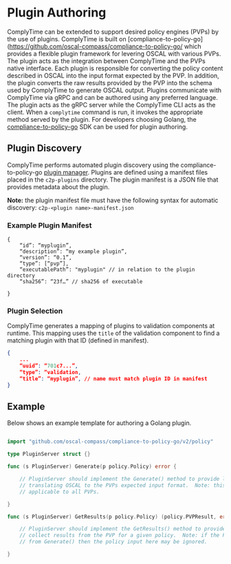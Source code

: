 # Plugin Authoring


ComplyTime can be extended to support desired policy engines (PVPs) by the use of plugins.  ComplyTime is built on [compliance-to-policy-go](https://github.com/oscal-compass/compliance-to-policy-go/ which provides a flexible plugin framework for levering OSCAL with various PVPs.  The plugin acts as the integration between ComplyTime and the PVPs native interface.  Each plugin is responsible for converting the policy content described in OSCAL into the input format expected by the PVP.  In addition, the plugin converts the raw results provided by the PVP into the schema used by ComplyTime to generate OSCAL output.  Plugins communicate with ComplyTime via gRPC and can be authored using any preferred language.  The plugin acts as the gRPC server while the ComplyTime CLI acts as the client.  When a `complytime` command is run, it invokes the appropriate method served by the plugin.  For developers choosing Golang, the [compliance-to-policy-go](https://github.com/oscal-compass/compliance-to-policy-go/) SDK can be used for plugin authoring.


## Plugin Discovery

ComplyTime performs automated plugin discovery using the compliance-to-policy-go [plugin manager](https://github.com/complytime/compliance-to-policy-go/blob/CPLYTM-272/plugin/discovery.go).  Plugins are defined using a manifest files placed in the `c2p-plugins` directory.  The plugin manifest is a JSON file that provides metadata about the plugin.

**Note:** the plugin manifest file must have the following syntax for automatic discovery: `c2p-<plugin name>-manifest.json`

### Example Plugin Manifest

```
{
	“id”: “myplugin”,
	“description”: “my example plugin”,
	“version”: “0.1”,
	“type”: [“pvp”],
	“executablePath”: "myplugin" // in relation to the plugin directory
	“sha256”: “23f…” // sha256 of executable

}
```


### Plugin Selection

ComplyTime generates a mapping of plugins to validation components at runtime.  This mapping uses the `title` of the validation component to find a matching plugin with that ID (defined in manifest).

```json
{
	...
	“uuid”: “701c7...”,
	“type”: “validation,
	“title”: “myplugin”, // name must match plugin ID in manifest
}
```


## Example

Below shows an example template for authoring a Golang plugin.

```go

import "github.com/oscal-compass/compliance-to-policy-go/v2/policy"

type PluginServer struct {}

func (s PluginServer) Generate(p policy.Policy) error {

	// PluginServer should implement the Generate() method to provide logic for
	// translating OSCAL to the PVPs expected input format.  Note: this may not be
	// applicable to all PVPs.

}

func (s PluginServer) GetResults(p policy.Policy) (policy.PVPResult, error) {

	// PluginServer should implement the GetResults() method to provide logic to
	// collect results from the PVP for a given policy.  Note: if the PVP requires input
	// from Generate() then the policy input here may be ignored.

}
```

